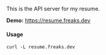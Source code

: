 This is the API server for my resume.

**Demo:** https://resume.freaks.dev

#### Usage
```
curl -L resume.freaks.dev
```
